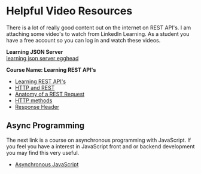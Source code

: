 # Helpful Video Resources
There is a lot of really good content out on the internet on REST API's. I am attaching some video's to watch from LinkedIn Learning. As a student you have a free account so you can log in and watch these videos.

__Learning JSON Server__  
[learning json server egghead](https://egghead.io/lessons/javascript-creating-demo-apis-with-json-server)


__Course Name: Learning REST API's__
- [Learning REST API's](https://www.linkedin.com/learning/learning-rest-apis/what-is-a-rest-api?autoplay=true&resume=false&u=2109516)  
- [HTTP and REST](https://www.linkedin.com/learning/learning-rest-apis/how-rest-relates-to-http?autoplay=true&resume=false&u=2109516)  
- [Anatomy of a REST Request](https://www.linkedin.com/learning/learning-rest-apis/anatomy-of-a-rest-request?autoplay=true&resume=false&u=2109516)
- [HTTP methods](https://www.linkedin.com/learning/learning-rest-apis/methods-verbs?autoplay=true&resume=false&u=2109516)
- [Response Header](https://www.linkedin.com/learning/learning-rest-apis/response-header?autoplay=true&resume=false&u=2109516)


## Async Programming
The next link is a course on asynchronous programming with JavaScript. If you feel you have a interest in JavaScript front and or backend development you may find this very useful.
- [Asynchronous JavaScript](https://www.linkedin.com/learning/javascript-async/implementing-smart-asynchronous-code-14341181?autoplay=true&u=2109516)
